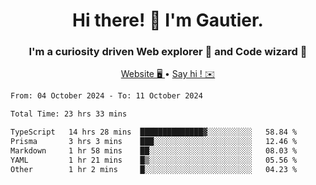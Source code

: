 <h1 align="center">Hi there! 👋 I'm Gautier.</h1>
<h3 align="center">I'm a curiosity driven Web explorer 🚀 and Code wizard 🧙</h3>

<p align="center">
  <a href="https://xisabla.github.io/">Website 🖥️ </a> •
  <a href="mailto:xisabla.dev@gmail.com">Say hi ! ✉️</a>
</p>

<!--START_SECTION:waka-->

```txt
From: 04 October 2024 - To: 11 October 2024

Total Time: 23 hrs 33 mins

TypeScript   14 hrs 28 mins  ██████████████▓░░░░░░░░░░   58.84 %
Prisma       3 hrs 3 mins    ███░░░░░░░░░░░░░░░░░░░░░░   12.46 %
Markdown     1 hr 58 mins    ██░░░░░░░░░░░░░░░░░░░░░░░   08.03 %
YAML         1 hr 21 mins    █▒░░░░░░░░░░░░░░░░░░░░░░░   05.56 %
Other        1 hr 2 mins     █░░░░░░░░░░░░░░░░░░░░░░░░   04.23 %
```

<!--END_SECTION:waka-->
